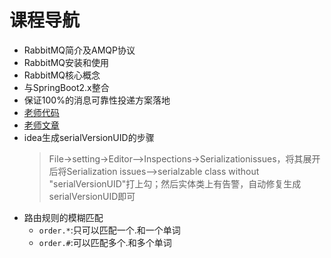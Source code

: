 # 课程导航

+ RabbitMQ简介及AMQP协议
+ RabbitMQ安装和使用
+ RabbitMQ核心概念
+ 与SpringBoot2.x整合
+ 保证100%的消息可靠性投递方案落地
+ [老师代码](https://github.com/suxiongwei/springboot-rabbitmq)
+ [老师文章](https://www.imooc.com/article/49814)
+ idea生成serialVersionUID的步骤
  > File->setting->Editor-->Inspections->Serializationissues，将其展开后将Serialization issues-->serialzable class without "serialVersionUID"打上勾；然后实体类上有告警，自动修复生成serialVersionUID即可
+ 路由规则的模糊匹配
  + `order.*`:只可以匹配一个.和一个单词
  + `order.#`:可以匹配多个.和多个单词

